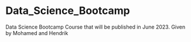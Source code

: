# Data_Science_Bootcamp
Data Science Bootcamp Course that will be published in June 2023. Given by Mohamed and Hendrik
